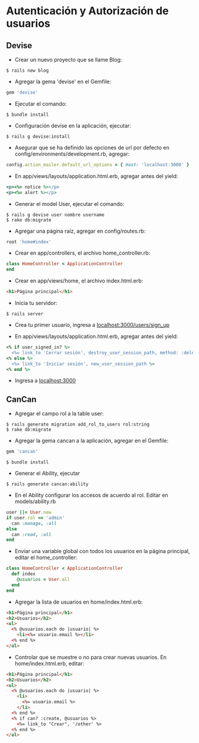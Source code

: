 # Autenticación y Autorización de usuarios

## Devise

* Crear un nuevo proyecto que se llame Blog:

```console
$ rails new blog
```

* Agregar la gema 'devise' en el Gemfile:
```ruby
gem 'devise'
```

* Ejecutar el comando:
```console
$ bundle install
```

* Configuración devise en la aplicación, ejecutar:
```console
$ rails g devise:install
```

* Asegurar que se ha definido las opciones de url por defecto en config/environments/development.rb, agregar:
```ruby
config.action_mailer.default_url_options = { host: 'localhost:3000' }
```

* En app/views/layouts/application.html.erb, agregar antes del yield:
```ruby
<p><%= notice %></p>
<p><%= alert %></p>
```

* Generar el model User, ejecutar el comando:
```console
$ rails g devise user nombre username
$ rake db:migrate
```

* Agregar una página raíz, agregar en config/routes.rb:
```ruby
root 'home#index'
```

* Crear en app/controllers, el archivo home_controller.rb:
```ruby
class HomeController < ApplicationController
end
```

* Crear en app/views/home, el archivo index.html.erb:
```html
<h1>Página principal</h1>
```

* Inicia tu servidor:
```console
$ rails server
```

* Crea tu primer usuario, ingresa a [localhost:3000/users/sign_up](http://localhost:3000/users/sign_up)

* En app/views/layouts/application.html.erb, agregar antes del yield:
```ruby
<% if user_signed_in? %>
  <%= link_to 'Cerrar sesión', destroy_user_session_path, method: :delete %>
<% else %>
  <%= link_to 'Iniciar sesión', new_user_session_path %>
<% end %>
```
* Ingresa a [localhost:3000](http://localhost:3000)

## CanCan

* Agregar el campo rol a la table user:
```console
$ rails generate migration add_rol_to_users rol:string
$ rake db:migrate
```

* Agregar la gema cancan a la aplicación, agregar en el Gemfile:
```ruby
gem 'cancan'
```

```console
$ bundle install
```

* Generar el Ability, ejecutar
```console
$ rails generate cancan:ability
```

* En el Ability configurar los accesos de acuerdo al rol. Editar en models/ability.rb
```ruby
user ||= User.new
if user.rol == 'admin'
  can :manage, :all
else
  can :read, :all
end
```

* Enviar una variable global con todos los usuarios en la página principal, editar el home_controller:
```ruby
class HomeController < ApplicationController
  def index
    @usuarios = User.all
  end
end
```

* Agregar la lista de usuarios en home/index.html.erb:
```html
<h1>Página principal</h1>
<h2>Usuarios</h2>
<ul>
  <% @usuarios.each do |usuario| %>
    <li><%= usuario.email %></li>
  <% end %>
</ul>
```

* Controlar que se muestre o no para crear nuevas usuarios. En home/index.html.erb, editar:
```html
<h1>Página principal</h1>
<h2>Usuarios</h2>
<ul>
  <% @usuarios.each do |usuario| %>
    <li>
      <%= usuario.email %>
    </li>
  <% end %>
  <% if can? :create, @usuarios %>
    <%= link_to "Crear", '/other' %>
  <% end %>
</ul>
```